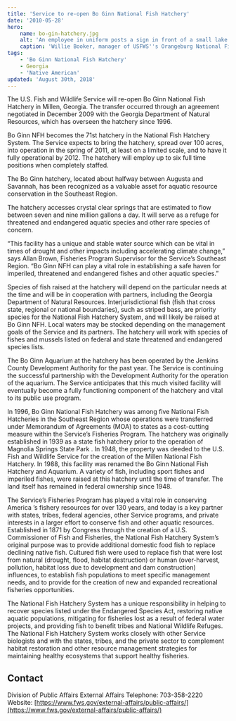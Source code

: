 ```yaml
---
title: 'Service to re-open Bo Ginn National Fish Hatchery'
date: '2010-05-28'
hero:
    name: bo-gin-hatchery.jpg
    alt: 'An employee in uniform posts a sign in front of a small lake.'
    caption: 'Willie Booker, manager of USFWS''s Orangeburg National Fish Hatchery, posts boundary signs at Bo Ginn National Fish Hatchery near Millen, Georgia. Photo by USFWS.'
tags:
    - 'Bo Ginn National Fish Hatchery'
    - Georgia
    - 'Native American'
updated: 'August 30th, 2018'
---
```


The U.S. Fish and Wildlife Service will re-open Bo Ginn National Fish Hatchery in Millen, Georgia. The transfer occurred through an agreement negotiated in December 2009 with the Georgia Department of Natural Resources, which has overseen the hatchery since 1996.

Bo Ginn NFH becomes the 71st hatchery in the National Fish Hatchery System. The Service expects to bring the hatchery, spread over 100 acres, into operation in the spring of 2011, at least on a limited scale, and to have it fully operational by 2012. The hatchery will employ up to six full time positions when completely staffed.

The Bo Ginn hatchery, located about halfway between Augusta and Savannah, has been recognized as a valuable asset for aquatic resource conservation in the Southeast Region.

The hatchery accesses crystal clear springs that are estimated to flow between seven and nine million gallons a day. It will serve as a refuge for threatened and endangered aquatic species and other rare species of concern.

“This facility has a unique and stable water source which can be vital in times of drought and other impacts including accelerating climate change,” says Allan Brown, Fisheries Program Supervisor for the Service’s Southeast Region. “Bo Ginn NFH can play a vital role in establishing a safe haven for imperiled, threatened and endangered fishes and other aquatic species.”

Species of fish raised at the hatchery will depend on the particular needs at the time and will be in cooperation with partners, including the Georgia Department of Natural Resources. Interjurisdictional fish (fish that cross state, regional or national boundaries), such as striped bass, are priority species for the National Fish Hatchery System, and will likely be raised at Bo Ginn NFH. Local waters may be stocked depending on the management goals of the Service and its partners. The hatchery will work with species of fishes and mussels listed on federal and state threatened and endangered species lists.

The Bo Ginn Aquarium at the hatchery has been operated by the Jenkins County Development Authority for the past year. The Service is continuing the successful partnership with the Development Authority for the operation of the aquarium. The Service anticipates that this much visited facility will eventually become a fully functioning component of the hatchery and vital to its public use program.

In 1996, Bo Ginn National Fish Hatchery was among five National Fish Hatcheries in the Southeast Region whose operations were transferred under Memorandum of Agreements (MOA) to states as a cost-cutting measure within the Service’s Fisheries Program. The hatchery was originally established in 1939 as a state fish hatchery prior to the operation of Magnolia Springs State Park . In 1948, the property was deeded to the U.S. Fish and Wildlife Service for the creation of the Millen National Fish Hatchery. In 1988, this facility was renamed the Bo Ginn National Fish Hatchery and Aquarium. A variety of fish, including sport fishes and imperiled fishes, were raised at this hatchery until the time of transfer. The land itself has remained in federal ownership since 1948.

The Service’s Fisheries Program has played a vital role in conserving America ’s fishery resources for over 130 years, and today is a key partner with states, tribes, federal agencies, other Service programs, and private interests in a larger effort to conserve fish and other aquatic resources. Established in 1871 by Congress through the creation of a U.S. Commissioner of Fish and Fisheries, the National Fish Hatchery System’s original purpose was to provide additional domestic food fish to replace declining native fish. Cultured fish were used to replace fish that were lost from natural (drought, flood, habitat destruction) or human (over-harvest, pollution, habitat loss due to development and dam construction) influences, to establish fish populations to meet specific management needs, and to provide for the creation of new and expanded recreational fisheries opportunities.

The National Fish Hatchery System has a unique responsibility in helping to recover species listed under the Endangered Species Act, restoring native aquatic populations, mitigating for fisheries lost as a result of federal water projects, and providing fish to benefit tribes and National Wildlife Refuges. The National Fish Hatchery System works closely with other Service biologists and with the states, tribes, and the private sector to complement habitat restoration and other resource management strategies for maintaining healthy ecosystems that support healthy fisheries.

## Contact

Division of Public Affairs
External Affairs
Telephone: 703-358-2220
Website: [https://www.fws.gov/external-affairs/public-affairs/](https://www.fws.gov/external-affairs/public-affairs/)
